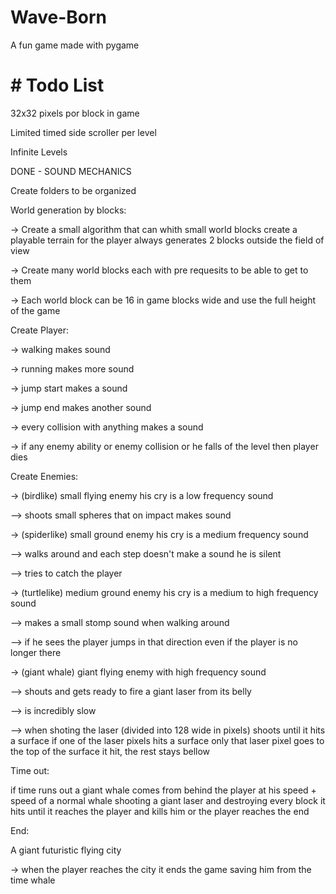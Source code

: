 # Wave-Born
A fun game made with pygame

# # Todo List

32x32 pixels por block in game

Limited timed side scroller per level

Infinite Levels


DONE - SOUND MECHANICS


Create folders to be organized


World generation by blocks:

-> Create a small algorithm that can whith small world blocks create a playable terrain for the player always generates 2 blocks outside the field of view

-> Create many world blocks each with pre requesits to be able to get to them

-> Each world block can be 16 in game blocks wide and use the full height of the game


Create Player:

-> walking makes sound

-> running makes more sound

-> jump start makes a sound

-> jump end makes another sound

-> every collision with anything makes a sound

-> if any enemy ability or enemy collision or he falls of the level then player dies


Create Enemies:

-> (birdlike) small flying enemy his cry is a low frequency sound

--> shoots small spheres that on impact makes sound

-> (spiderlike) small ground enemy his cry is a medium frequency sound

--> walks around and each step doesn't make a sound he is silent

--> tries to catch the player

-> (turtlelike) medium ground enemy his cry is a medium to high frequency sound

--> makes a small stomp sound when walking around

--> if he sees the player jumps in that direction even if the player is no longer there

-> (giant whale) giant flying enemy with high frequency sound

--> shouts and gets ready to fire a giant laser from its belly

--> is incredibly slow

--> when shoting the laser (divided into 128 wide in pixels) shoots until it hits a surface if one of the laser pixels hits a surface only that laser pixel goes to the top of the surface it hit, the rest stays bellow


Time out:

if time runs out a giant whale comes from behind the player at his speed + speed of a normal whale shooting a giant laser and destroying every block it hits until it reaches the player and kills him or the player reaches the end


End:

A giant futuristic flying city

-> when the player reaches the city it ends the game saving him from the time whale
